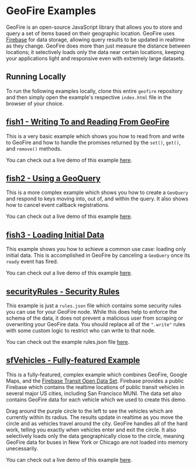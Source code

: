 # GeoFire Examples

GeoFire is an open-source JavaScript library that allows you to store and query a set
of items based on their geographic location. GeoFire uses [Firebase](https://www.firebase.com/) for data
storage, allowing query results to be updated in realtime as they change.
GeoFire does more than just measure the distance between locations; it
selectively loads only the data near certain locations, keeping your
applications light and responsive even with extremely large datasets.

## Running Locally

To run the following examples locally, clone this entire `geofire` repository
and then simply open the example's respective `index.html` file in the browser
of your choice.

## [fish1 - Writing To and Reading From GeoFire](https://geofire.firebaseapp.com/fish1/index.html)

This is a very basic example which shows you how to read from and write to GeoFire
and how to handle the promises returned by the `set()`, `get()`, and `remove()`
methods.

You can check out a live demo of this example [here](https://geofire.firebaseapp.com/fish1/index.html).

## [fish2 - Using a GeoQuery](https://geofire.firebaseapp.com/fish3/index.html)

This is a more complex example which shows you how to create a `GeoQuery` and
respond to keys moving into, out of, and within the query. It also shows how
to cancel event callback registrations.

You can check out a live demo of this example [here](https://geofire.firebaseapp.com/fish2/index.html).

## [fish3 - Loading Initial Data](https://geofire.firebaseapp.com/fish3/index.html)

This example shows you how to achieve a common use case: loading only initial
data. This is accomplished in GeoFire by canceling a `GeoQuery` once its `ready`
event has fired.

You can check out a live demo of this example [here](https://geofire.firebaseapp.com/fish3/index.html).

## [securityRules - Security Rules](https://geofire.firebaseapp.com/securityRules/rules.json)

This example is just a `rules.json` file which contains some security rules you
can use for your GeoFire node. While this does help to enforce the schema of the data,
it does not prevent a malicious user from scraping or overwriting your GeoFire data.
You should replace all of the `".write"` rules with some custom logic to restrict who
can write to that node.

You can check out the example rules.json file [here](https://geofire.firebaseapp.com/securityRules/rules.json).

## [sfVehicles - Fully-featured Example](https://geofire.firebaseapp.com/sfVehicles/index.html)

This is a fully-featured, complex example which combines GeoFire, Google Maps,
and the [Firebase Transit Open Data Set](https://www.firebase.com/docs/data/real-time-transit-data.html).
Firebase provides a public Firebase
which contains the realtime locations of public transit vehicles in several major US cities, including
San Francisco MUNI. The data set also contains GeoFire data for each vehicle which we used to create this
demo.

Drag around the purple circle to the left to see the vehicles which are currently within its radius. The
results update in realtime as you move the circle and as vehicles travel around the city. GeoFire handles all
of the hard work, telling you exactly when vehicles enter and exit the circle. It also selectively loads
only the data geographically close to the circle, meaning GeoFire data for buses in New York or Chicago are not
loaded into memory unecessarily.

You can check out a live demo of this example [here](https://geofire.firebaseapp.com/sfVehicles/index.html).